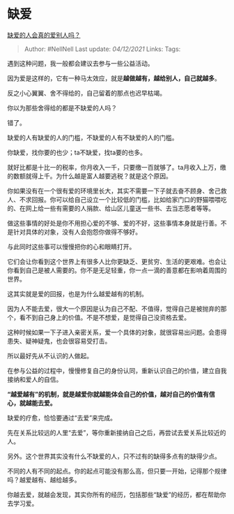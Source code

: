 # 缺爱
[缺爱的人会真的爱别人吗？](https://www.zhihu.com/question/429147970/answer/2255833638)

> Author: #NellNell 
> Last update: *04/12/2021* 
> Links:
> Tags:   

遇到这种问题，我一般都会建议去参与一些公益活动。

因为爱是这样的，它有一种马太效应，就是**越做越有，越给别人，自己就越多**。

反之小心翼翼、舍不得给的，自己留着的那点也迟早枯竭。

你以为那些舍得给的都是不缺爱的人吗？

错了。

缺爱的人有缺爱的人的门槛，不缺爱的人有不缺爱的人的门槛。

你缺爱，找你要的也少；ta不缺爱，找ta要的也多。

就好比都是十比一的税率，你月收入一千，只要缴一百就够了。ta月收入上万，缴的数额就得上千。为什么越是富人越要逃税？就是这个原因。

你如果没有在一个很有爱的环境里长大，其实不需要一下子就去奋不顾身、舍己救人、不求回报。你可以给自己设立一个比较低的门槛，比如给家门口的野猫喂喂吃的、在网上给一些有需要的人捐款、给山区儿童送一些书、去当志愿者等等。

做这些事情的好处是你不用担心爱的不够、爱的不好，这些事情本身就是行善。不是针对具体的对象，没有人会抱怨你做得不够好。

与此同时这些事可以慢慢把你的心和眼睛打开。

它们会让你看到这个世界上有很多人比你更缺乏、更贫穷、生活的更艰难。也会让你看到自己是被人需要的。你不是无足轻重，你一点一滴的善意都在影响着周围的世界。

这其实就是爱的回报，也是为什么越爱越有的机制。

因为人不能去爱，很大一个原因是认为自己不配、不值得，觉得自己是被抛弃的那个，看不到自己身上的价值。不是不想爱，是觉得自己没资格去爱。

这种时候如果一下子进入亲密关系，爱一个具体的对象，就很容易出问题。会患得患失、疑神疑鬼，也会很容易受打击。

所以最好先从不认识的人做起。

在参与公益的过程中，慢慢修复自己的身份认同，重新认识自己的价值，建立自我接纳和爱人的自信。

**“越爱越有”的机制，就是越爱你就越能体会自己的价值，越对自己的价值有信心，就越能去爱。**

缺爱的疗愈，恰恰要通过“去爱”来完成。

先在关系比较远的人里“去爱”，等你重新接纳自己之后，再尝试去爱关系比较近的人。

另外。这个世界其实没有什么不缺爱的人，只不过有的缺得多点有的缺得少点。

不同的人有不同的起点。你的起点可能没有那么高，但只要一开始，记得那个规律吗？越爱越有、越给越多。

你越去爱，就越会发现，其实你所有的经历，包括那些“缺爱”的经历，都在帮助你去学习爱。